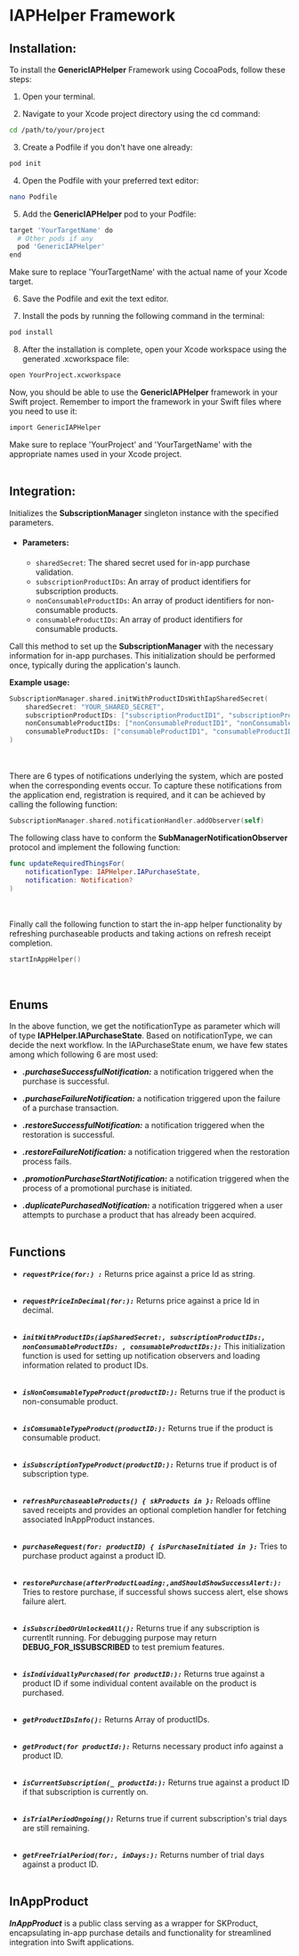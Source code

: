 # IAPHelper Framework

## Installation:

To install the **GenericIAPHelper** Framework using CocoaPods, follow these steps:

1. Open your terminal.

2. Navigate to your Xcode project directory using the cd command:
``` bash
cd /path/to/your/project
```
3. Create a Podfile if you don't have one already:
``` bash
pod init
```
4. Open the Podfile with your preferred text editor:
``` bash
nano Podfile
```
5. Add the **GenericIAPHelper** pod to your Podfile:
``` bash
target 'YourTargetName' do
  # Other pods if any
  pod 'GenericIAPHelper'
end
```
Make sure to replace 'YourTargetName' with the actual name of your Xcode target.

6. Save the Podfile and exit the text editor.

7. Install the pods by running the following command in the terminal:
``` bash
pod install
```
8. After the installation is complete, open your Xcode workspace using the generated .xcworkspace file:
``` bash
open YourProject.xcworkspace
```
Now, you should be able to use the **GenericIAPHelper** framework in your Swift project. Remember to import the framework in your Swift files where you need to use it:

``` bash
import GenericIAPHelper
```
Make sure to replace 'YourProject' and 'YourTargetName' with the appropriate names used in your Xcode project.
<br></br>

## Integration:


 Initializes the **SubscriptionManager** singleton instance with the specified parameters.

 - #### Parameters:
    - `sharedSecret`: The shared secret used for in-app purchase validation.
    - `subscriptionProductIDs`: An array of product identifiers for subscription products.
    - `nonConsumableProductIDs`: An array of product identifiers for non-consumable products.
    - `consumableProductIDs`: An array of product identifiers for consumable products.

 Call this method to set up the **SubscriptionManager** with the necessary information for in-app purchases. This initialization should be performed once, typically during the application's launch.

 **Example usage:**
 ```swift
 SubscriptionManager.shared.initWithProductIDsWithIapSharedSecret(
     sharedSecret: "YOUR_SHARED_SECRET",
     subscriptionProductIDs: ["subscriptionProductID1", "subscriptionProductID2"],
     nonConsumableProductIDs: ["nonConsumableProductID1", "nonConsumableProductID2"],
     consumableProductIDs: ["consumableProductID1", "consumableProductID2"]
 )
```
<br></br>
There are 6 types of notifications underlying the system, which are posted when the corresponding events occur. To capture these notifications from the application end, registration is required, and it can be achieved by calling the following function:
``` swift
SubscriptionManager.shared.notificationHandler.addObserver(self)
```
The following class have to conform the **SubManagerNotificationObserver** protocol and implement the following function:
``` swift
func updateRequiredThingsFor(
    notificationType: IAPHelper.IAPurchaseState,
    notification: Notification?
)
```
<br></br>
Finally call the following function to start the in-app helper functionality by refreshing purchaseable products and taking actions on refresh receipt completion.

``` swift
startInAppHelper()
```

<br>

## Enums

In the above function, we get the notificationType as parameter which will of type **IAPHelper.IAPurchaseState**. Based on notificationType, we can decide the next workflow. In the IAPurchaseState enum, we have few states among which following 6 are most used:

* ***.purchaseSuccessfulNotification:*** a notification triggered when the purchase is successful.

* ***.purchaseFailureNotification:*** a notification triggered upon the failure of a purchase transaction.

* ***.restoreSuccessfulNotification:*** a notification triggered when the restoration is successful.

* ***.restoreFailureNotification:*** a notification triggered when the restoration process fails.

* ***.promotionPurchaseStartNotification:*** a notification triggered when the process of a promotional purchase is initiated.

* ***.duplicatePurchasedNotification:*** a notification triggered when a user attempts to purchase a product that has already been acquired.
<br></br>

## Functions

* ***`requestPrice(for:) :`*** 
Returns price against a price Id as string.<br></br>

* ***`requestPriceInDecimal(for:):`*** 
Returns price against a price Id in decimal.<br></br>

* ***`initWithProductIDs(iapSharedSecret:, subscriptionProductIDs:, nonConsumableProductIDs: , consumableProductIDs:):`*** 
This initialization function is used for setting up notification observers and loading information related to product IDs.<br></br>

* ***`isNonComsumableTypeProduct(productID:):`***
Returns true if the product is non-consumable product.<br></br>

* ***`isComsumableTypeProduct(productID:):`***
Returns true if the product is consumable product.<br></br>

* ***`isSubscriptionTypeProduct(productID:):`***
Returns true if product is of subscription type.<br></br>

* ***`refreshPurchaseableProducts() { skProducts in }:`***
Reloads offline saved receipts and provides an optional completion handler for fetching associated InAppProduct instances.<br></br>

* ***`purchaseRequest(for: productID) { isPurchaseInitiated in }:`*** 
Tries to purchase product against a product ID.<br></br>

* ***`restorePurchase(afterProductLoading:,andShouldShowSuccessAlert:):`*** 
Tries to restore purchase, if successful shows success alert, else shows failure alert.<br></br>

* ***`isSubscribedOrUnlockedAll():`*** 
Returns true if any subscription is currentlt running. For debugging purpose may return **DEBUG_FOR_ISSUBSCRIBED** to test premium features.<br></br>

* ***`isIndividuallyPurchased(for productID:):`*** 
Returns true against a product ID if some individual content available on the product is purchased.<br></br>

* ***`getProductIDsInfo():`*** 
Returns Array of productIDs.<br></br>

* ***`getProduct(for productId:):`*** 
Returns necessary product info against a product ID.<br></br>

* ***`isCurrentSubscription(_ productId:):`*** 
Returns true against a product ID if that subscription is currently on.<br></br>

* ***`isTrialPeriodOngoing():`*** 
Returns true if current subscription's trial days are still remaining.<br></br> 

* ***`getFreeTrialPeriod(for:, inDays:):`***
Returns number of trial days against a product ID.
<br></br>
## InAppProduct

***InAppProduct*** is a public class serving as a wrapper for SKProduct, encapsulating in-app purchase details and functionality for streamlined integration into Swift applications.